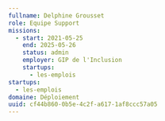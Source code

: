```yaml
---
fullname: Delphine Grousset
role: Equipe Support
missions:
  - start: 2021-05-25
    end: 2025-05-26
    status: admin
    employer: GIP de l'Inclusion
    startups:
      - les-emplois
startups:
  - les-emplois
domaine: Déploiement
uuid: cf44b860-0b5e-4c2f-a617-1af8ccc57a05
---
```

